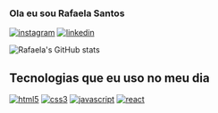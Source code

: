 ### Ola eu sou Rafaela Santos 

[![instagram](https://img.shields.io/badge/Instagram-E4405F?style=for-the-badge&logo=instagram&logoColor=white)]()
[![linkedin](https://img.shields.io/badge/LinkedIn-0077B5?style=for-the-badge&logo=linkedin&logoColor=white)]()


![Rafaela's GitHub stats](https://github-readme-stats.vercel.app/api?username=RafaelaSantosF&show_icons=true&theme=radical)

## Tecnologias que eu uso no meu dia

[![html5](https://img.shields.io/badge/HTML5-E34F26?style=for-the-badge&logo=html5&logoColor=white)]()
[![css3](https://img.shields.io/badge/CSS3-1572B6?style=for-the-badge&logo=css3&logoColor=white)]()
[![javascript](https://img.shields.io/badge/JavaScript-F7DF1E?style=for-the-badge&logo=javascript&logoColor=black)]()
[![react](https://img.shields.io/badge/React-20232A?style=for-the-badge&logo=react&logoColor=61DAFB)]()
